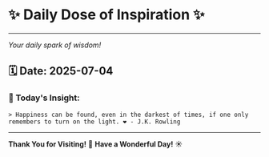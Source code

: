 # ✨ Daily Dose of Inspiration ✨

--- 

_Your daily spark of wisdom!_

## 🗓️ Date: **2025-07-04**

### 💬 Today's Insight:
```
> Happiness can be found, even in the darkest of times, if one only remembers to turn on the light. ❤️ - J.K. Rowling
```

--- 

**Thank You for Visiting!** 🙏
**Have a Wonderful Day!** ☀️
